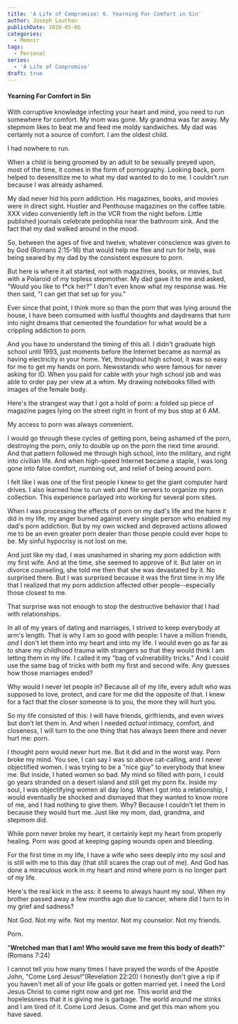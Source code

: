 ```yaml
---
title: 'A Life of Compromise: 6. Yearning For Comfort in Sin'
author: Joseph Louthan
publishDate: 2020-05-06
categories:
  - Memoir
tags:
  - Personal
series:
  - 'A Life of Compromise'
draft: true
---
```


#### Yearning For Comfort in Sin

With corruptive knowledge infecting your heart and mind, you need to run somewhere for comfort. My mom was gone. My grandma was far away. My stepmom likes to beat me and feed me moldy sandwiches. My dad was certainly not a source of comfort. I am the oldest child.

I had nowhere to run. 

When a child is being groomed by an adult to be sexually preyed upon, most of the time, it comes in the form of pornography. Looking back, porn helped to desensitize me to what my dad wanted to do to me. I couldn't run because I was already ashamed.

My dad never hid his porn addiction. His magazines, books, and movies were in direct sight. Hustler and Penthouse magazines on the coffee table. XXX video conveniently left in the VCR from the night before. Little published journals celebrate pedophilia near the bathroom sink. And the fact that my dad walked around in the mood.

So, between the ages of five and twelve, whatever conscience was given to by God (Romans 2:15-16) that would help me flee and run for help, was being seared by my dad by the consistent exposure to porn.

But here is where it all started, not with magazines, books, or movies, but with a Polaroid of my topless stepmother. My dad gave it to me and asked, "Would you like to f*ck her?" I don't even know what my response was. He then said, "I can get that set up for you."

Ever since that point, I think more so than the porn that was lying around the house, I have been consumed with lustful thoughts and daydreams that turn into night dreams that cemented the foundation for what would be a crippling addiction to porn.

And you have to understand the timing of this all. I didn't graduate high school until 1993, just moments before the Internet became as normal as having electricity in your home. Yet, throughout high school, it was so easy for me to get my hands on porn. Newsstands who were famous for never asking for ID. When you paid for cable with your high school job and was able to order pay per view at a whim. My drawing notebooks filled with images of the female body.

Here's the strangest way that I got a hold of porn: a folded up piece of magazine pages lying on the street right in front of my bus stop at 6 AM.

My access to porn was always convenient. 

I would go through these cycles of getting porn, being ashamed of the porn, destroying the porn, only to double up on the porn the next time around. And that pattern followed me through high school, into the military, and right into civilian life. And when high-speed Internet became a staple, I was long gone into false comfort, numbing out, and relief of being around porn.

I felt like I was one of the first people I knew to get the giant computer hard drives. I also learned how to run web and file servers to organize my porn collection. This experience parlayed into working for several porn sites. 

When I was processing the effects of porn on my dad's life and the harm it did in my life, my anger burned against every single person who enabled my dad's porn addiction. But by my own wicked and depraved actions allowed me to be an even greater porn dealer than those people could ever hope to be. My sinful hypocrisy is not lost on me.

And just like my dad, I was unashamed in sharing my porn addiction with my first wife. And at the time, she seemed to approve of it. But later on in divorce counseling, she told me then that she was devastated by it. No surprised there. But I was surprised because it was the first time in my life that I realized that my porn addiction affected other people--especially those closest to me.

That surprise was not enough to stop the destructive behavior that I had with relationships.

In all of my years of dating and marriages, I strived to keep everybody at arm's length. That is why I am so good with people: I have a million friends, *and* I don't let them into my heart and into my life. I would even go as far as to share my childhood trauma with strangers so that they would think I am letting them in my life. I called it my "bag of vulnerability tricks." And I could use the same bag of tricks with both my first and second wife. Any guesses how those marriages ended?

Why would I never let people in? Because all of my life, every adult who was supposed to love, protect, and care for me did the opposite of that. I knew for a fact that the closer someone is to you, the more they will hurt you.

So my life consisted of this: I will have friends, girlfriends, and even wives but don't let them in. And when I needed *actual* intimacy, comfort, and closeness, I will turn to the one thing that has always been there and never hurt me: porn.

I thought porn would never hurt me. But it did and in the worst way. Porn broke my mind. You see, I can say I was so above cat-calling, and I never objectified women. I was trying to be a "nice guy" to everybody that knew me. But inside, I hated women so bad. My mind so filled with porn, I could go years stranded on a desert island and still get my porn fix. Inside my soul, I was objectifying women all day long. When I got into a relationship, I would eventually be shocked and dismayed that they wanted to know more of me, and I had nothing to give them. Why? Because I couldn't let them in because they would hurt me. Just like my mom, dad, grandma, and stepmom did.

While porn never broke my heart, it certainly kept my heart from properly healing. Porn was good at keeping gaping wounds open and bleeding.

For the first time in my life, I have a wife who sees deeply into my soul and is still with me to this day (that still scares the crap out of me). And God has done a miraculous work in my heart and mind where porn is no longer part of my life. 

Here's the real kick in the ass: it seems to always haunt my soul. When my brother passed away a few months ago due to cancer, where did I turn to in my grief and sadness?

Not God. Not my wife. Not my mentor. Not my counselor. Not my friends.

Porn.

"**Wretched man that I am! Who would save me from this body of death?**" (Romans 7:24)

I cannot tell you how many times I have prayed the words of the Apostle John, "Come Lord Jesus!"(Revelation 22:20) I honestly don't give a rip if you haven't met all of your life goals or gotten married yet. I need the Lord Jesus Christ to come right now and get me. This world and the hopelessness that it is giving me is garbage. The world around me stinks and I am tired of it. Come Lord Jesus. Come and get this man whom you have saved.